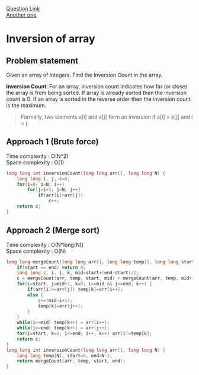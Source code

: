 [Question Link](https://www.geeksforgeeks.org/counting-inversions/)
<br>
[Another one](https://leetcode.com/problems/global-and-local-inversions/discuss/242101/Count-inversions)
# Inversion of array

## Problem statement

Given an array of integers. Find the Inversion Count in the array. 

**Inversion Count**: For an array, inversion count indicates how far (or close) the array is from being sorted. If array is already sorted then the inversion count is 0. If an array is sorted in the reverse order then the inversion count is the maximum.
> Formally, two elements a[i] and a[j] form an inversion if a[i] > a[j] and i < j.

## Approach 1 (Brute force)

Time complexity : O(N^2)  
Space complexity : O(1)

```cpp
long long int inversionCount(long long arr[], long long N) {
    long long i, j, c=0;
    for(i=0; i<N; i++)
        for(j=i+1; j<N; j++)
            if(arr[i]>arr[j])
                c++;
    return c;
}
```

## Approach 2 (Merge sort)

Time complexity : O(N*long(N))  
Space complexity : O(N)

```cpp
long long mergeCount(long long arr[], long long temp[], long long start, long long end) {
    if(start == end) return 0;
    long long c, i, j, k, mid=start+(end-start)/2;
    c = mergeCount(arr, temp, start, mid) + mergeCount(arr, temp, mid+1, end);
    for(i=start, j=mid+1, k=0; i<=mid && j<=end; k++) {
        if(arr[i]<=arr[j]) temp[k]=arr[i++];
        else {
            c+=(mid-i+1);
            temp[k]=arr[j++];
        }
    }
    while(i<=mid) temp[k++] = arr[i++];
    while(j<=end) temp[k++] = arr[j++];
    for(i=start, k=0; i<=end; i++, k++) arr[i]=temp[k];
    return c;
}
long long int inversionCount(long long arr[], long long N) {
    long long temp[N], start=0, end=N-1;
    return mergeCount(arr, temp, start, end);
}
```